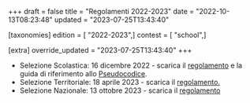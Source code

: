 +++
draft = false
title = "Regolamenti 2022-2023"
date = "2022-10-13T08:23:48"
updated = "2023-07-25T13:43:40"

[taxonomies]
edition = [ "2022-2023",]
contest = [ "school",]

[extra]
override_updated = "2023-07-25T13:43:40"
+++
- Selezione Scolastica: 16 dicembre 2022 - scarica il [regolamento](/oldsite/218/Regolamento_Selezione_Scolastica_16dicembre2022.pdf) e la guida di riferimento allo [Pseudocodice](/oldsite/218/Pseudocodice.pdf).
- Selezione Territoriale: 18 aprile 2023 - scarica il [regolamento.](/oldsite/218/Regolamento_Selezione_Territoriale.pdf)
- Selezione Nazionale: 13 ottobre 2023 - scarica il [regolamento](/oldsite/218/Regolamento_OII_2023.pdf)
